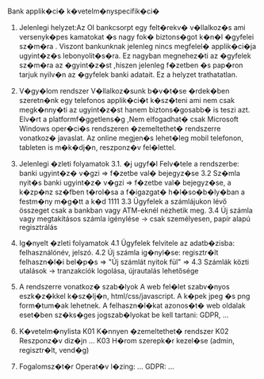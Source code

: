 Bank applik�ci� k�vetelm�nyspecifik�ci�

1. Jelenlegi helyzet:Az OI bankcsorpt egy felt�rekv� v�llalkoz�s ami versenyk�pes kamatokat �s nagy fok� biztons�got k�n�l �gyfelei sz�m�ra  . Viszont bankunknak jelenleg nincs megfelel� applik�ci�ja ugyint�z�s lebonyolit�s�ra.
   Ez nagyban megnehez�ti az �gyfelek sz�m�ra az �gyint�z�st ,hiszen jelenleg f�zetben �s pap�ron tarjuk nyilv�n az �gyfelek banki adatait. Ez a helyzet trathatatlan.

2. V�gy�lom rendszer V�llalkoz�sunk b�v�t�se �rdek�ben szeretn�nk egy telefonos applik�ci�t k�sz�teni ami nem csak megk�nny�ti az ugyint�z�st hanem biztons�gosabb� is teszi azt. Elv�rt a platformf�ggetlens�g ,Nem elfogadhat� csak Microsoft Windows oper�ci�s rendszeren �zemeltethet� rendszerre vonatkoz� javaslat. Az online megjen�s lehet�leg mobil telefonon, tableten is m�k�dj�n, reszponz�v fel�lettel.

3. Jelenlegi �zleti folyamatok
3.1. �j ugyf�l Felv�tele a rendszerbe: banki ugyint�z� v�gzi => f�zetbe val� bejegyz�se
3.2 Sz�mla nyit�s banki ugyint�z� v�gzi => f�zetbe val� bejegyz�se, a k�zp�nz sz�fben t�rol�sa a f�igazgat� h�l�so�b�ly�ban a festm�ny m�g�tt a k�d 1111
3.3 Ügyfelek a számlájukon lévő összeget csak a bankban vagy ATM-eknél nézhetik meg.
3.4  Új számla vagy megtakításos számla igénylése -> csak személyesen, papír alapú regisztrálás


4. Ig�nyelt �zleti folyamatok
4.1  Ügyfelek felvitele az adatb�zisba: felhasználónév, jelszó.
4.2 Új számla ig�nyl�se: regisztr�lt felhaszn�l�i bel�p�s => "Új számlát nyitok fül" => 
4.3 Számlák közti utalások -> tranzakciók logolása, újrautalás lehetősége

5. A rendszerre vonatkoz� szab�lyok A web fel�let szabv�nyos eszk�z�kkel k�sz�lj�n, html/css/javascript. A k�pek jpeg �s png form�tum�ak lehetnek. A felhaszn�l�kat azonos�t� web oldalak eset�ben sz�ks�ges jogszab�lyokat be kell tartani: GDPR, ...

6. K�vetelm�nylista
K01 K�nnyen �zemeltethet� rendszer
K02 Reszponz�v diz�jn ...
K03 H�rom szerepk�r kezel�se (admin, regisztr�lt, vend�g)

7. Fogalomsz�t�r
Operat�v l�zing: ...
GDPR: ...